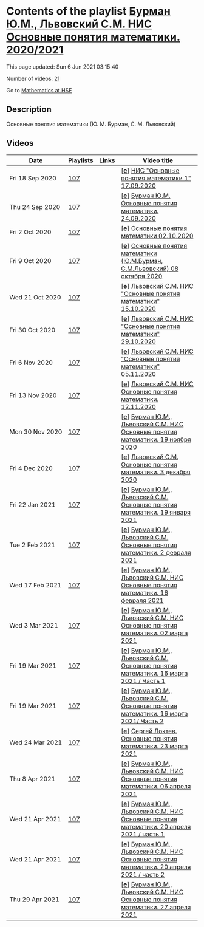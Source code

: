 # Contents of the playlist [Бурман Ю.М., Львовский С.М. НИС Основные понятия математики. 2020/2021](https://www.youtube.com/playlist?list=PLq3E5oubNNoCpu2tSbCEz-VG-xhJNysjs)

This page updated: Sun 6 Jun 2021 03:15:40

Number of videos: [21](#videos)

Go to [Mathematics at HSE](../README.md)

## Description

Основные понятия математики (Ю. М. Бурман, С. М. Львовский)

## Videos

|Date|Playlists|Links|Video title|
|---|---|---|---|
| Fri&nbsp;18&nbsp;Sep&nbsp;2020 | [107](../playlists/107 "Бурман Ю.М., Львовский С.М. НИС Основные понятия математики. 2020/2021") |  | [[**e**](https://studio.youtube.com/video/HKVpQXaTDCE/edit "Edit")] [НИС &#34;Основные понятия математики 1&#34; 17.09.2020](https://www.youtube.com/watch?v=HKVpQXaTDCE&list=PLq3E5oubNNoCpu2tSbCEz-VG-xhJNysjs "Научно-исследовательский семинар &#34;Основные понятия математики 1&#34;&#013;Дисциплина общефакультетского пула&#013;Факультет математики&#013;1, 2 модуль&#013;Преподаватели Бурман Юрий Михайлович, Львовский Сергей Михайлович") |
| Thu&nbsp;24&nbsp;Sep&nbsp;2020 | [107](../playlists/107 "Бурман Ю.М., Львовский С.М. НИС Основные понятия математики. 2020/2021") |  | [[**e**](https://studio.youtube.com/video/P4TlCbYEgOg/edit "Edit")] [Бурман Ю.М. Основные понятия математики. 24.09.2020](https://www.youtube.com/watch?v=P4TlCbYEgOg&list=PLq3E5oubNNoCpu2tSbCEz-VG-xhJNysjs "Вторая лекция. Про куб") |
| Fri&nbsp;2&nbsp;Oct&nbsp;2020 | [107](../playlists/107 "Бурман Ю.М., Львовский С.М. НИС Основные понятия математики. 2020/2021") |  | [[**e**](https://studio.youtube.com/video/yr9wuZKITGo/edit "Edit")] [Основные понятия математики 02.10.2020](https://www.youtube.com/watch?v=yr9wuZKITGo&list=PLq3E5oubNNoCpu2tSbCEz-VG-xhJNysjs "НИС &#34;Основные понятия математики 1&#34;&#013;Дисциплина общефакультетского пула&#013;Факультет математики&#013;Бурман Юрий Михайлович") |
| Fri&nbsp;9&nbsp;Oct&nbsp;2020 | [107](../playlists/107 "Бурман Ю.М., Львовский С.М. НИС Основные понятия математики. 2020/2021") |  | [[**e**](https://studio.youtube.com/video/2jsXcRAlSp4/edit "Edit")] [Основные понятия математики (Ю.М.Бурман, С.М.Львовский)  08 октября 2020](https://www.youtube.com/watch?v=2jsXcRAlSp4&list=PLq3E5oubNNoCpu2tSbCEz-VG-xhJNysjs "НИС") |
| Wed&nbsp;21&nbsp;Oct&nbsp;2020 | [107](../playlists/107 "Бурман Ю.М., Львовский С.М. НИС Основные понятия математики. 2020/2021") |  | [[**e**](https://studio.youtube.com/video/jR5E-HIsgmk/edit "Edit")] [Львовский С.М. НИС &#34;Основные понятия математики&#34; 15.10.2020](https://www.youtube.com/watch?v=jR5E-HIsgmk&list=PLq3E5oubNNoCpu2tSbCEz-VG-xhJNysjs) |
| Fri&nbsp;30&nbsp;Oct&nbsp;2020 | [107](../playlists/107 "Бурман Ю.М., Львовский С.М. НИС Основные понятия математики. 2020/2021") |  | [[**e**](https://studio.youtube.com/video/C_fsNkkLdKY/edit "Edit")] [Львовский С.М. НИС &#34;Основные понятия математики&#34; 29.10.2020](https://www.youtube.com/watch?v=C_fsNkkLdKY&list=PLq3E5oubNNoCpu2tSbCEz-VG-xhJNysjs) |
| Fri&nbsp;6&nbsp;Nov&nbsp;2020 | [107](../playlists/107 "Бурман Ю.М., Львовский С.М. НИС Основные понятия математики. 2020/2021") |  | [[**e**](https://studio.youtube.com/video/x9He5mL-UYo/edit "Edit")] [Львовский С.М. НИС &#34;Основные понятия математики&#34; 05.11.2020](https://www.youtube.com/watch?v=x9He5mL-UYo&list=PLq3E5oubNNoCpu2tSbCEz-VG-xhJNysjs) |
| Fri&nbsp;13&nbsp;Nov&nbsp;2020 | [107](../playlists/107 "Бурман Ю.М., Львовский С.М. НИС Основные понятия математики. 2020/2021") |  | [[**e**](https://studio.youtube.com/video/lqTwQLzeDSw/edit "Edit")] [Львовский С.М. НИС Основные понятия математики. 12.11.2020](https://www.youtube.com/watch?v=lqTwQLzeDSw&list=PLq3E5oubNNoCpu2tSbCEz-VG-xhJNysjs) |
| Mon&nbsp;30&nbsp;Nov&nbsp;2020 | [107](../playlists/107 "Бурман Ю.М., Львовский С.М. НИС Основные понятия математики. 2020/2021") |  | [[**e**](https://studio.youtube.com/video/Sx-saJA_liA/edit "Edit")] [Бурман Ю.М., Львовский С.М. НИС Основные понятия математики. 19 ноября 2020](https://www.youtube.com/watch?v=Sx-saJA_liA&list=PLq3E5oubNNoCpu2tSbCEz-VG-xhJNysjs) |
| Fri&nbsp;4&nbsp;Dec&nbsp;2020 | [107](../playlists/107 "Бурман Ю.М., Львовский С.М. НИС Основные понятия математики. 2020/2021") |  | [[**e**](https://studio.youtube.com/video/d8SRuvy7u98/edit "Edit")] [Львовский С.М. Основные понятия математики. 3 декабря 2020](https://www.youtube.com/watch?v=d8SRuvy7u98&list=PLq3E5oubNNoCpu2tSbCEz-VG-xhJNysjs) |
| Fri&nbsp;22&nbsp;Jan&nbsp;2021 | [107](../playlists/107 "Бурман Ю.М., Львовский С.М. НИС Основные понятия математики. 2020/2021") |  | [[**e**](https://studio.youtube.com/video/fOSUABuKbrI/edit "Edit")] [Бурман Ю.М., Львовский С.М. Основные понятия математики. 19 января 2021](https://www.youtube.com/watch?v=fOSUABuKbrI&list=PLq3E5oubNNoCpu2tSbCEz-VG-xhJNysjs) |
| Tue&nbsp;2&nbsp;Feb&nbsp;2021 | [107](../playlists/107 "Бурман Ю.М., Львовский С.М. НИС Основные понятия математики. 2020/2021") |  | [[**e**](https://studio.youtube.com/video/E2SpX7yp59I/edit "Edit")] [Бурман Ю.М., Львовский С.М. Основные понятия математики. 2 февраля 2021](https://www.youtube.com/watch?v=E2SpX7yp59I&list=PLq3E5oubNNoCpu2tSbCEz-VG-xhJNysjs) |
| Wed&nbsp;17&nbsp;Feb&nbsp;2021 | [107](../playlists/107 "Бурман Ю.М., Львовский С.М. НИС Основные понятия математики. 2020/2021") |  | [[**e**](https://studio.youtube.com/video/QHd4YV3svVM/edit "Edit")] [Бурман Ю.М., Львовский С.М. НИС Основные понятия математики. 16 февраля 2021](https://www.youtube.com/watch?v=QHd4YV3svVM&list=PLq3E5oubNNoCpu2tSbCEz-VG-xhJNysjs) |
| Wed&nbsp;3&nbsp;Mar&nbsp;2021 | [107](../playlists/107 "Бурман Ю.М., Львовский С.М. НИС Основные понятия математики. 2020/2021") |  | [[**e**](https://studio.youtube.com/video/0HarVK5zDCg/edit "Edit")] [Бурман Ю.М., Львовский С.М. НИС Основные понятия математики. 02 марта 2021](https://www.youtube.com/watch?v=0HarVK5zDCg&list=PLq3E5oubNNoCpu2tSbCEz-VG-xhJNysjs) |
| Fri&nbsp;19&nbsp;Mar&nbsp;2021 | [107](../playlists/107 "Бурман Ю.М., Львовский С.М. НИС Основные понятия математики. 2020/2021") |  | [[**e**](https://studio.youtube.com/video/MvOg-mpuzL0/edit "Edit")] [Бурман Ю.М., Львовский С.М.  Основные понятия математики. 16 марта 2021 / Часть 1](https://www.youtube.com/watch?v=MvOg-mpuzL0&list=PLq3E5oubNNoCpu2tSbCEz-VG-xhJNysjs) |
| Fri&nbsp;19&nbsp;Mar&nbsp;2021 | [107](../playlists/107 "Бурман Ю.М., Львовский С.М. НИС Основные понятия математики. 2020/2021") |  | [[**e**](https://studio.youtube.com/video/dVYx2b66n2Y/edit "Edit")] [Бурман Ю.М., Львовский С.М.  Основные понятия математики. 16 марта 2021/ Часть 2](https://www.youtube.com/watch?v=dVYx2b66n2Y&list=PLq3E5oubNNoCpu2tSbCEz-VG-xhJNysjs) |
| Wed&nbsp;24&nbsp;Mar&nbsp;2021 | [107](../playlists/107 "Бурман Ю.М., Львовский С.М. НИС Основные понятия математики. 2020/2021") |  | [[**e**](https://studio.youtube.com/video/83NasbJ03WE/edit "Edit")] [Сергей Локтев. Основные понятия математики. 23 марта 2021](https://www.youtube.com/watch?v=83NasbJ03WE&list=PLq3E5oubNNoCpu2tSbCEz-VG-xhJNysjs) |
| Thu&nbsp;8&nbsp;Apr&nbsp;2021 | [107](../playlists/107 "Бурман Ю.М., Львовский С.М. НИС Основные понятия математики. 2020/2021") |  | [[**e**](https://studio.youtube.com/video/H6D9eNLKcb4/edit "Edit")] [Бурман Ю.М., Львовский С.М. НИС Основные понятия математики. 06 апреля 2021](https://www.youtube.com/watch?v=H6D9eNLKcb4&list=PLq3E5oubNNoCpu2tSbCEz-VG-xhJNysjs) |
| Wed&nbsp;21&nbsp;Apr&nbsp;2021 | [107](../playlists/107 "Бурман Ю.М., Львовский С.М. НИС Основные понятия математики. 2020/2021") |  | [[**e**](https://studio.youtube.com/video/ZRMPktZGoF4/edit "Edit")] [Бурман Ю.М., Львовский С.М. НИС Основные понятия математики. 20 апреля 2021 / часть 1](https://www.youtube.com/watch?v=ZRMPktZGoF4&list=PLq3E5oubNNoCpu2tSbCEz-VG-xhJNysjs) |
| Wed&nbsp;21&nbsp;Apr&nbsp;2021 | [107](../playlists/107 "Бурман Ю.М., Львовский С.М. НИС Основные понятия математики. 2020/2021") |  | [[**e**](https://studio.youtube.com/video/-KZ1qelnmns/edit "Edit")] [Бурман Ю.М., Львовский С.М. НИС Основные понятия математики. 20 апреля 2021 / часть 2](https://www.youtube.com/watch?v=-KZ1qelnmns&list=PLq3E5oubNNoCpu2tSbCEz-VG-xhJNysjs) |
| Thu&nbsp;29&nbsp;Apr&nbsp;2021 | [107](../playlists/107 "Бурман Ю.М., Львовский С.М. НИС Основные понятия математики. 2020/2021") |  | [[**e**](https://studio.youtube.com/video/B2qc7fNdZX8/edit "Edit")] [Бурман Ю.М., Львовский С.М. НИС Основные понятия математики. 27 апреля 2021](https://www.youtube.com/watch?v=B2qc7fNdZX8&list=PLq3E5oubNNoCpu2tSbCEz-VG-xhJNysjs) |
